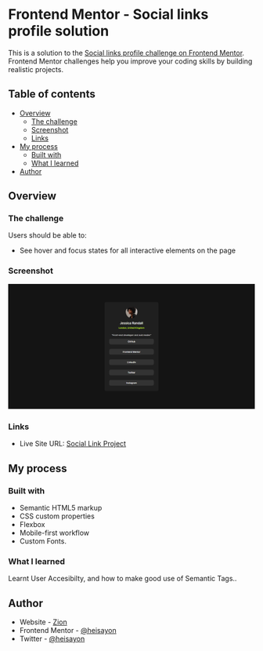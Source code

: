 # Frontend Mentor - Social links profile solution

This is a solution to the [Social links profile challenge on Frontend Mentor](https://www.frontendmentor.io/challenges/social-links-profile-UG32l9m6dQ). Frontend Mentor challenges help you improve your coding skills by building realistic projects. 

## Table of contents

- [Overview](#overview)
  - [The challenge](#the-challenge)
  - [Screenshot](#screenshot)
  - [Links](#links)
- [My process](#my-process)
  - [Built with](#built-with)
  - [What I learned](#what-i-learned)
- [Author](#author)


## Overview

### The challenge

Users should be able to:

- See hover and focus states for all interactive elements on the page

### Screenshot

![](./FireShot%20Capture%20003%20-%20Frontend%20Mentor%20-%20Social%20links%20profile.png)

### Links

- Live Site URL: [Social Link Project](https://your-live-site-url.com)

## My process

### Built with

- Semantic HTML5 markup
- CSS custom properties
- Flexbox
- Mobile-first workflow
- Custom Fonts.


### What I learned
Learnt User Accesibilty, and how to make good use of Semantic Tags..


## Author

- Website - [Zion](https://gi)
- Frontend Mentor - [@heisayon](https://www.frontendmentor.io/profile/heisayon)
- Twitter - [@heisayon](https://www.twitter.com/heisayon)


